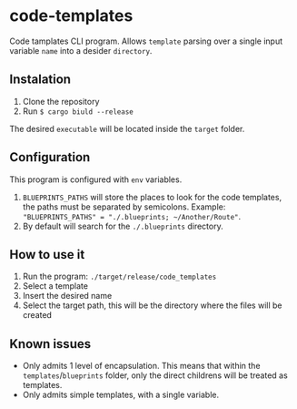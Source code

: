 # code-templates

Code tamplates CLI program. Allows `template` parsing over a single input variable `name` into a desider `directory`.

## Instalation

1. Clone the repository
2. Run `$ cargo biuld --release`

The desired `executable` will be located inside the `target` folder.

## Configuration

This program is configured with `env` variables.
1. `BLUEPRINTS_PATHS` will store the places to look for the code templates, the paths must be separated by semicolons. Example: `"BLUEPRINTS_PATHS" = "./.blueprints; ~/Another/Route"`.
2. By default will search for the `./.blueprints` directory.

## How to use it

1. Run the program: `./target/release/code_templates`
2. Select a template
3. Insert the desired name
4. Select the target path, this will be the directory where the files will be created

## Known issues

- Only admits 1 level of encapsulation. This means that within the `templates`/`blueprints` folder, only the direct childrens will be treated as templates.
- Only admits simple templates, with a single variable.
